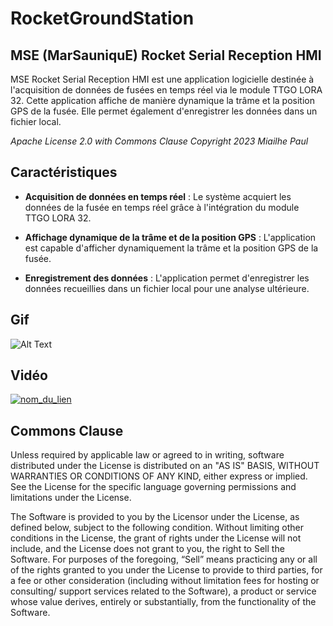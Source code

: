 # RocketGroundStation

## MSE (MarSauniquE) Rocket Serial Reception HMI

MSE Rocket Serial Reception HMI est une application logicielle destinée à l'acquisition de données de fusées en temps réel via le module TTGO LORA 32. Cette application affiche de manière dynamique la trâme et la position GPS de la fusée. Elle permet également d'enregistrer les données dans un fichier local.

*Apache License 2.0 with Commons Clause*
*Copyright 2023 Miailhe Paul*

## Caractéristiques

- **Acquisition de données en temps réel** : Le système acquiert les données de la fusée en temps réel grâce à l'intégration du module TTGO LORA 32.

- **Affichage dynamique de la trâme et de la position GPS** : L'application est capable d'afficher dynamiquement la trâme et la position GPS de la fusée.

- **Enregistrement des données** : L'application permet d'enregistrer les données recueillies dans un fichier local pour une analyse ultérieure.

## Gif

![Alt Text](https://github.com/axpaul/RocketGroundStation/blob/main/video%20Qt/test%20GPS%20n%C2%B02.gif)

## Vidéo 

[![nom_du_lien](http://img.youtube.com/vi/_3WRKk8k2yQ/0.jpg)](http://www.youtube.com/watch?v=_3WRKk8k2yQ "Démo IHM")


## Commons Clause

Unless required by applicable law or agreed to in writing, software distributed under the License is distributed on an "AS IS" BASIS, 
WITHOUT WARRANTIES OR CONDITIONS OF ANY KIND, either express or implied. See the License for the specific language governing permissions and limitations under the License.

The Software is provided to you by the Licensor under the License, as defined below, subject to the following condition.
Without limiting other conditions in the License, the grant of rights under the License will not include, and the License does not grant to you, the right to Sell the Software.
For purposes of the foregoing, “Sell” means practicing any or all of the rights granted to you under the License to provide to third parties, for a fee or other consideration (including without limitation fees for hosting or consulting/ support services related to the Software), a product or service whose value derives, entirely or substantially, from the functionality of the Software.
